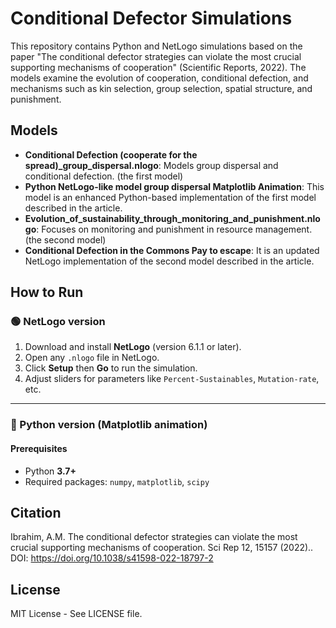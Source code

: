 # Conditional Defector Simulations

This repository contains Python and NetLogo simulations based on the paper "The conditional defector strategies can violate the most crucial supporting mechanisms of cooperation" (Scientific Reports, 2022). The models examine the evolution of cooperation, conditional defection, and mechanisms such as kin selection, group selection, spatial structure, and punishment.

## Models
- **Conditional Defection (cooperate for the spread)_group_dispersal.nlogo**: Models group dispersal and conditional defection. (the first model)
- **Python NetLogo-like model group dispersal Matplotlib Animation**: This model is an enhanced Python-based implementation of the first model described in the article.
- **Evolution_of_sustainability_through_monitoring_and_punishment.nlogo**: Focuses on monitoring and punishment in resource management. (the second model)
- **Conditional Defection in the Commons Pay to escape**: It is an updated NetLogo implementation of the second model described in the article.


## How to Run

### 🟢 NetLogo version
1. Download and install **NetLogo** (version 6.1.1 or later).  
2. Open any `.nlogo` file in NetLogo.  
3. Click **Setup** then **Go** to run the simulation.  
4. Adjust sliders for parameters like `Percent-Sustainables`, `Mutation-rate`, etc.  

---

### 🐍 Python version (Matplotlib animation)

#### Prerequisites
- Python **3.7+**  
- Required packages: `numpy`, `matplotlib`, `scipy`  


## Citation
Ibrahim, A.M. The conditional defector strategies can violate the most crucial supporting mechanisms of cooperation. Sci Rep 12, 15157 (2022).. DOI: https://doi.org/10.1038/s41598-022-18797-2

## License
MIT License - See LICENSE file.

